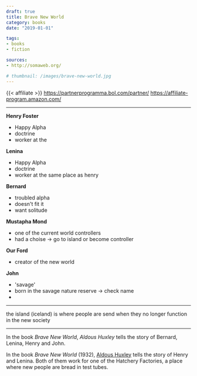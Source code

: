 ```yaml
---
draft: true
title: Brave New World
category: books
date: "2019-01-01"

tags:
- books
- fiction

sources:
- http://somaweb.org/

# thumbnail: /images/brave-new-world.jpg
---
```


{{< affiliate >}}
https://partnerprogramma.bol.com/partner/
https://affiliate-program.amazon.com/

-------------------------


**Henry Foster**

* Happy Alpha
* doctrine
* worker at the

**Lenina**

* Happy Alpha
* doctrine
* worker at the same place as henry

**Bernard**

* troubled alpha
* doesn't fit it
* want solitude

**Mustapha Mond**

* one of the current world controllers
* had a choise -> go to island or become controller

**Our Ford**

* creator of the new world

**John**

* 'savage'
* born in the savage nature reserve -> check name
*


----------------------

the island (iceland) is where people are send when they no longer function in the new society

----------------------



In the book *Brave New World*, *Aldous Huxley* tells the story of Bernard, Lenina, Henry and John.

















In the book *Brave New World* (1932), [Aldous Huxley][author] tells the story of Henry and Lenina. Both of them work for one of the Hatchery Factories,
a place where new people are bread in test tubes.



[author]: https://www.huxley.net/
